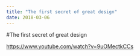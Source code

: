 ```yaml
---
title: "The first secret of great design"
date: 2018-03-06
---
```


#The first secret of great design

https://www.youtube.com/watch?v=9uOMectkCCs